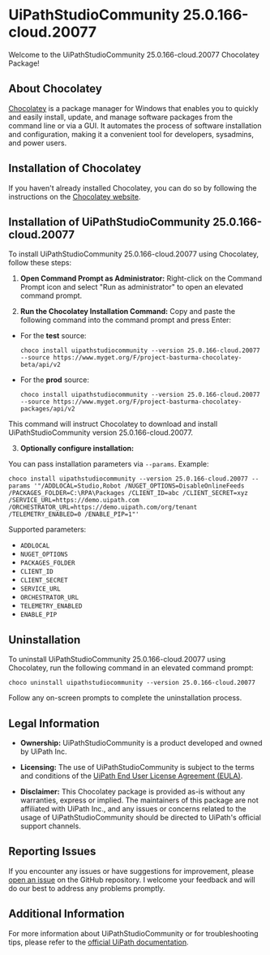 # UiPathStudioCommunity 25.0.166-cloud.20077

Welcome to the UiPathStudioCommunity 25.0.166-cloud.20077 Chocolatey Package!

## About Chocolatey

[Chocolatey](https://chocolatey.org/) is a package manager for Windows that enables you to quickly and easily install, update, and manage software packages from the command line or via a GUI. It automates the process of software installation and configuration, making it a convenient tool for developers, sysadmins, and power users.

## Installation of Chocolatey

If you haven't already installed Chocolatey, you can do so by following the instructions on the [Chocolatey website](https://chocolatey.org/install).

## Installation of UiPathStudioCommunity 25.0.166-cloud.20077

To install UiPathStudioCommunity 25.0.166-cloud.20077 using Chocolatey, follow these steps:

1. **Open Command Prompt as Administrator:** Right-click on the Command Prompt icon and select "Run as administrator" to open an elevated command prompt.

2. **Run the Chocolatey Installation Command:** Copy and paste the following command into the command prompt and press Enter:

  - For the **test** source:

    ```shell
    choco install uipathstudiocommunity --version 25.0.166-cloud.20077 --source https://www.myget.org/F/project-basturma-chocolatey-beta/api/v2
    ```

  - For the **prod** source:
    ```shell
    choco install uipathstudiocommunity --version 25.0.166-cloud.20077 --source https://www.myget.org/F/project-basturma-chocolatey-packages/api/v2
    ```

  This command will instruct Chocolatey to download and install UiPathStudioCommunity version 25.0.166-cloud.20077.

3. **Optionally configure installation:**

  You can pass installation parameters via `--params`. Example:

  ```shell
  choco install uipathstudiocommunity --version 25.0.166-cloud.20077 --params '"/ADDLOCAL=Studio,Robot /NUGET_OPTIONS=DisableOnlineFeeds /PACKAGES_FOLDER=C:\RPA\Packages /CLIENT_ID=abc /CLIENT_SECRET=xyz /SERVICE_URL=https://demo.uipath.com /ORCHESTRATOR_URL=https://demo.uipath.com/org/tenant /TELEMETRY_ENABLED=0 /ENABLE_PIP=1"'
  ```

Supported parameters:

* `ADDLOCAL`
* `NUGET_OPTIONS`
* `PACKAGES_FOLDER`
* `CLIENT_ID`
* `CLIENT_SECRET`
* `SERVICE_URL`
* `ORCHESTRATOR_URL`
* `TELEMETRY_ENABLED`
* `ENABLE_PIP`

## Uninstallation

To uninstall UiPathStudioCommunity 25.0.166-cloud.20077 using Chocolatey, run the following command in an elevated command prompt:

```shell
choco uninstall uipathstudiocommunity --version 25.0.166-cloud.20077
```

Follow any on-screen prompts to complete the uninstallation process.

## Legal Information

- **Ownership:** UiPathStudioCommunity is a product developed and owned by UiPath Inc.

- **Licensing:** The use of UiPathStudioCommunity is subject to the terms and conditions of the [UiPath End User License Agreement (EULA)](https://www.uipath.com/legal/trust-center/eula).

- **Disclaimer:** This Chocolatey package is provided as-is without any warranties, express or implied. The maintainers of this package are not affiliated with UiPath Inc., and any issues or concerns related to the usage of UiPathStudioCommunity should be directed to UiPath's official support channels.

## Reporting Issues

If you encounter any issues or have suggestions for improvement, please [open an issue](https://github.com/rpapub/ChocolateyPackages/issues) on the GitHub repository. I welcome your feedback and will do our best to address any problems promptly.

## Additional Information

For more information about UiPathStudioCommunity or for troubleshooting tips, please refer to the [official UiPath documentation](https://docs.uipath.com/studio/).
